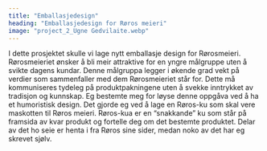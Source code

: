```yaml
---
title: "Emballasjedesign"
heading: "Emballasjedesign for Røros meieri"
image: "project_2_Ugne Gedvilaite.webp"
---
```


I dette prosjektet skulle vi lage nytt emballasje design for Rørosmeieri. Rørosmeieriet ønsker å bli meir attraktive for en yngre målgruppe uten å svikte dagens kundar. Denne målgruppa legger i økende grad vekt på verdier som sammenfaller med dem Rørosmeieriet står for. Dette må kommuniseres tydeleg på produktpakningene uten å svekke inntrykket av tradisjon og kunnskap. Eg bestemte meg for løyse denne oppgåva ved å ha et humoristisk design. Det gjorde eg ved å lage en Røros-ku som skal vere maskotten til Røros meieri. Røros-kua er en “snakkande” ku som står på framsida av kvar produkt og fortelle deg om det bestemte produktet. Delar av det ho seie er henta i fra Røros sine sider, medan noko av det har eg skrevet sjølv.

